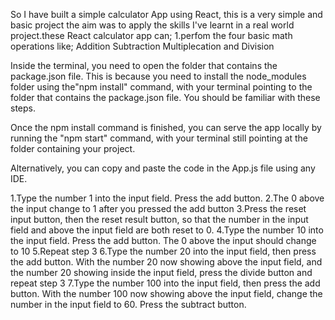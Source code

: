 So I have built a simple calculator App using React, this is a very simple and basic project the aim was to apply the skills I've learnt in a real world project.these React calculator app can;
1.perfom the four basic math operations like;
Addition
Subtraction
Multiplecation and
Division


Inside the terminal, you need to open the folder that contains the package.json file. This is because you need to install the node_modules folder using the"npm install" command, with your terminal pointing to the folder that contains the package.json file. You should be familiar with these steps.

Once the npm install command is finished, you can serve the app locally by running the "npm start" command, with your terminal still pointing at the folder containing your project.

Alternatively, you can copy and paste the code in the App.js file using any IDE.

1.Type the number 1 into the input field. Press the add button.
2.The 0 above the input change to 1 after you pressed the add button
3.Press the reset input button, then the reset result button, so that the number in the input field and above the input field are both reset to 0.
4.Type the number 10 into the input field. Press the add button. The 0 above the input should change to 10
5.Repeat step 3
6.Type the number 20 into the input field, then press the add button. With the number 20 now showing above the input field, and the number 20 showing inside the input field, press the divide button and repeat step 3
7.Type the number 100 into the input field, then press the add button. With the number 100 now showing above the input field, change the number in the input field to 60. Press the subtract button.
